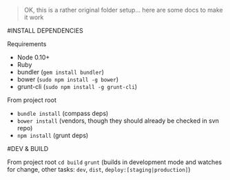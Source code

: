 > OK, this is a rather original folder setup... here are some docs to make it work

#INSTALL DEPENDENCIES

Requirements

* Node 0.10+
* Ruby
* bundler (`gem install bundler`)
* bower (`sudo npm install -g bower`)
* grunt-cli (`sudo npm install -g grunt-cli`)


From project root

* `bundle install` (compass deps)
* `bower install` (vendors, though they should already be checked in svn repo)
* `npm install` (grunt deps)

#DEV & BUILD

From project root
`cd build`
`grunt` (builds in development mode and watches for change, other tasks: `dev`, `dist`, `deploy:[staging|production]`)